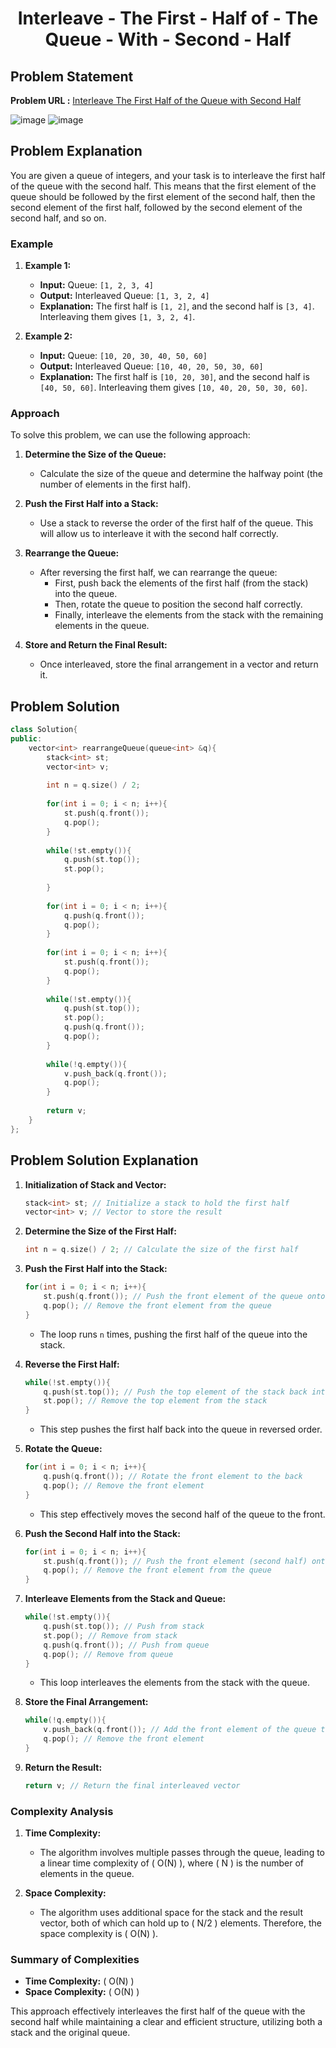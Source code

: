 <h1 align='center'>Interleave - The First - Half of - The Queue - With - Second - Half</h1>

## Problem Statement

**Problem URL :** [Interleave The First Half of the Queue with Second Half](https://www.geeksforgeeks.org/problems/interleave-the-first-half-of-the-queue-with-second-half/1?itm_source=geeksforgeeks&itm_medium=article&itm_campaign=practice_card)

![image](https://github.com/user-attachments/assets/019916c4-c782-4c47-8a82-54487f1e8b04)
![image](https://github.com/user-attachments/assets/592d0669-2427-4a00-99dc-bd43747cd76f)

## Problem Explanation

You are given a queue of integers, and your task is to interleave the first half of the queue with the second half. This means that the first element of the queue should be followed by the first element of the second half, then the second element of the first half, followed by the second element of the second half, and so on.

### Example

1. **Example 1:**
   - **Input:** Queue: `[1, 2, 3, 4]`
   - **Output:** Interleaved Queue: `[1, 3, 2, 4]`
   - **Explanation:** The first half is `[1, 2]`, and the second half is `[3, 4]`. Interleaving them gives `[1, 3, 2, 4]`.

2. **Example 2:**
   - **Input:** Queue: `[10, 20, 30, 40, 50, 60]`
   - **Output:** Interleaved Queue: `[10, 40, 20, 50, 30, 60]`
   - **Explanation:** The first half is `[10, 20, 30]`, and the second half is `[40, 50, 60]`. Interleaving them gives `[10, 40, 20, 50, 30, 60]`.

### Approach

To solve this problem, we can use the following approach:

1. **Determine the Size of the Queue:**
   - Calculate the size of the queue and determine the halfway point (the number of elements in the first half).

2. **Push the First Half into a Stack:**
   - Use a stack to reverse the order of the first half of the queue. This will allow us to interleave it with the second half correctly.

3. **Rearrange the Queue:**
   - After reversing the first half, we can rearrange the queue:
     - First, push back the elements of the first half (from the stack) into the queue.
     - Then, rotate the queue to position the second half correctly.
     - Finally, interleave the elements from the stack with the remaining elements in the queue.

4. **Store and Return the Final Result:**
   - Once interleaved, store the final arrangement in a vector and return it.
## Problem Solution
```cpp
class Solution{
public:
    vector<int> rearrangeQueue(queue<int> &q){
        stack<int> st;
        vector<int> v;
        
        int n = q.size() / 2;
        
        for(int i = 0; i < n; i++){
            st.push(q.front());
            q.pop();
        }
        
        while(!st.empty()){
            q.push(st.top());
            st.pop();
            
        }
        
        for(int i = 0; i < n; i++){
            q.push(q.front());
            q.pop();
        }
        
        for(int i = 0; i < n; i++){
            st.push(q.front());
            q.pop();
        }
        
        while(!st.empty()){
            q.push(st.top());
            st.pop();
            q.push(q.front());
            q.pop();
        }
        
        while(!q.empty()){
            v.push_back(q.front());
            q.pop();
        }
        
        return v;
    }
};
```

## Problem Solution Explanation

1. **Initialization of Stack and Vector:**
   ```cpp
   stack<int> st; // Initialize a stack to hold the first half
   vector<int> v; // Vector to store the result
   ```

2. **Determine the Size of the First Half:**
   ```cpp
   int n = q.size() / 2; // Calculate the size of the first half
   ```

3. **Push the First Half into the Stack:**
   ```cpp
   for(int i = 0; i < n; i++){
       st.push(q.front()); // Push the front element of the queue onto the stack
       q.pop(); // Remove the front element from the queue
   }
   ```
   - The loop runs `n` times, pushing the first half of the queue into the stack.

4. **Reverse the First Half:**
   ```cpp
   while(!st.empty()){
       q.push(st.top()); // Push the top element of the stack back into the queue
       st.pop(); // Remove the top element from the stack
   }
   ```
   - This step pushes the first half back into the queue in reversed order.

5. **Rotate the Queue:**
   ```cpp
   for(int i = 0; i < n; i++){
       q.push(q.front()); // Rotate the front element to the back
       q.pop(); // Remove the front element
   }
   ```
   - This step effectively moves the second half of the queue to the front.

6. **Push the Second Half into the Stack:**
   ```cpp
   for(int i = 0; i < n; i++){
       st.push(q.front()); // Push the front element (second half) onto the stack
       q.pop(); // Remove the front element from the queue
   }
   ```

7. **Interleave Elements from the Stack and Queue:**
   ```cpp
   while(!st.empty()){
       q.push(st.top()); // Push from stack
       st.pop(); // Remove from stack
       q.push(q.front()); // Push from queue
       q.pop(); // Remove from queue
   }
   ```
   - This loop interleaves the elements from the stack with the queue.

8. **Store the Final Arrangement:**
   ```cpp
   while(!q.empty()){
       v.push_back(q.front()); // Add the front element of the queue to the result vector
       q.pop(); // Remove the front element
   }
   ```

9. **Return the Result:**
   ```cpp
   return v; // Return the final interleaved vector
   ```

### Complexity Analysis

1. **Time Complexity:**
   - The algorithm involves multiple passes through the queue, leading to a linear time complexity of \( O(N) \), where \( N \) is the number of elements in the queue.

2. **Space Complexity:**
   - The algorithm uses additional space for the stack and the result vector, both of which can hold up to \( N/2 \) elements. Therefore, the space complexity is \( O(N) \).

### Summary of Complexities

- **Time Complexity:** \( O(N) \)
- **Space Complexity:** \( O(N) \)

This approach effectively interleaves the first half of the queue with the second half while maintaining a clear and efficient structure, utilizing both a stack and the original queue.
